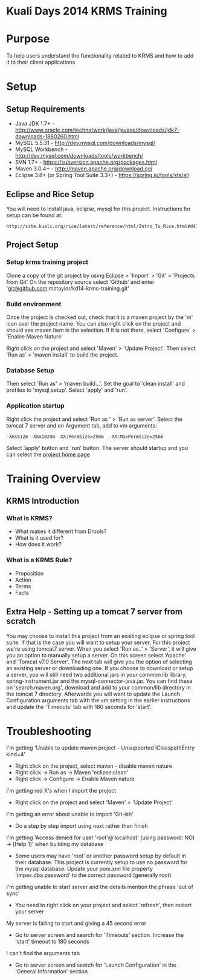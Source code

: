 # Kuali Days 2014 KRMS Training

# Purpose
To help users understand the functionality related to KRMS and how to add it to their client applications

# Setup

## Setup Requirements
- Java JDK 1.7+ - http://www.oracle.com/technetwork/java/javase/downloads/jdk7-downloads-1880260.html
- MySQL 5.5.31 - http://dev.mysql.com/downloads/mysql/
- MySQL Workbench - http://dev.mysql.com/downloads/tools/workbench/
- SVN 1.7+ - https://subversion.apache.org/packages.html
- Maven 3.0.4+ - http://maven.apache.org/download.cgi
- Eclipse 3.8+ (or Spring Tool Suite 3.3+) - https://spring.io/tools/sts/all

## Eclipse and Rice Setup

You will need to install java, eclipse, mysql for this project.  Instructions for setup can be found at:

    http://site.kuali.org/rice/latest/reference/html/Intro_To_Rice.html#d4798e2496

## Project Setup

### Setup krms training project
Clone a copy of the git project by using Eclipse > 'Import' > 'Git' > 'Projects from Git'
On the repository source select 'Github' and enter 'git@github.com:mztaylor/kd14-krms-training.git'

### Build environment
Once the project is checked out, check that it is a maven project by the 'm' icon over the project name.  You can also right
click on the project and should see maven item in the selection.  If it is not there, select 'Configure' > 'Enable Maven Nature'

Right click on the project and select 'Maven' > 'Update Project'.  Then select 'Run as' > 'maven install' to build the project.

### Database Setup
Then select 'Run as' > 'maven build...'.  Set the goal to 'clean install' and profiles to 'mysql,setup'.  Select 'apply' and 'run'.

### Application startup

Right click the project and select 'Run as ' > 'Run as server'.  Select the tomcat 7 server and on Argument tab, add to vm arguments:

    -Xms512m -Xmx1024m -XX:PermSize=256m  -XX:MaxPermSize=256m

Select 'apply' button and 'run' button.  The server should startup and you can select the [project home page](http://localhost:8080/krworkshop/)
 
# Training Overview

## KRMS Introduction
### What is KRMS?
 - What makes it different from Drools?
 - What is it used for?
 - How does it work?

### What is a KRMS Rule?
 - Proposition
 - Action
 - Terms
 - Facts

## Extra Help - Setting up a tomcat 7 server from scratch 

You may choose to install this project from an existing eclipse or spring tool suite.  If that is the case you will want to setup your server.  For this project we're using tomcat7 server.  When you select 'Run as..' > 'Server', it will give you an option to manually setup a server.  On this screen select 'Apache' and 'Tomcat v7.0 Server'.  The next tab will give you the option of selecting an existing server or downloading one. If you choose to download or setup a server, you will still need two additional jars in your common lib library, spring-instrument.jar and the  mysql-connector-java.jar.  You can find these on 'search.maven.org', download and add to your common/lib directory in the tomcat 7 directory. Afterwards you will want to update the Launch Configuration arguments tab with the vm setting in the earlier instructions and update the 'Timeouts' tab
with 180 seconds for 'start'.


# Troubleshooting

I'm getting 'Unable to update maven project - Unsupported IClasspathEntry kind=4'
- Right click on the project, select maven - disable maven nature
- Right click -> Run as -> Maven 'eclipse:clean'
- Right click -> Configure -> Enable Maven nature

I'm getting red X's when I import the project
- Right click on the project and select 'Maven' > 'Update Project'

I'm getting an error about unable to import 'Git-ish'
- Do a step by step import using next rather than finish

I'm getting 'Access denied for user 'root'@'localhost' (using password: NO) -> [Help 1]' when building my database
- Some users may have 'root' or another password setup by default in their database.  This project is currently setup
 to use no password for the mysql database.  Update your pom.xml file property 'impex.dba.password' to the correct password
 (generally root)

I'm getting unable to start server and the details mention the phrase 'out of sync'
- You need to right click on your project and select 'refresh', then restart your server

My server is failing to start and giving a 45 second error
- Go to server screen and search for 'Timeouts' section.  Increase the 'start' timeout to 180 seconds

I can't find the arguments tab
- Go to server screen and search for 'Launch Configuration' in the 'General Information' section





